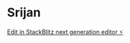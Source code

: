 # Srijan

[Edit in StackBlitz next generation editor ⚡️](https://stackblitz.com/~/github.com/AjayTyagi0035/Srijan)